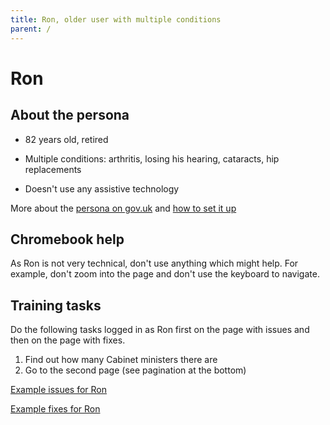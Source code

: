 ```yaml
---
title: Ron, older user with multiple conditions
parent: /
---
```


# Ron


## About the persona

* 82 years old, retired

* Multiple conditions: arthritis, losing his hearing, cataracts, hip replacements

* Doesn't use any assistive technology

More about the [persona on gov.uk](https://www.gov.uk/government/publications/understanding-disabilities-and-impairments-user-profiles/ron-older-user-with-multiple-conditions) and [how to set it up](../setup.html#ron)


## Chromebook help

As Ron is not very technical, don't use anything which might help. For example, don't zoom into the page and don't use the keyboard to navigate.


## Training tasks

Do the following tasks logged in as Ron first on the page with issues and then on the page with fixes.

1. Find out how many Cabinet ministers there are
2. Go to the second page (see pagination at the bottom)

[Example issues for Ron](bad.html)

[Example fixes for Ron](good.html)
